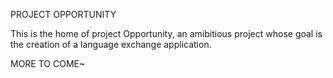 PROJECT OPPORTUNITY

This is the home of project Opportunity, an amibitious project whose goal is the creation of a language exchange application.

MORE TO COME~


